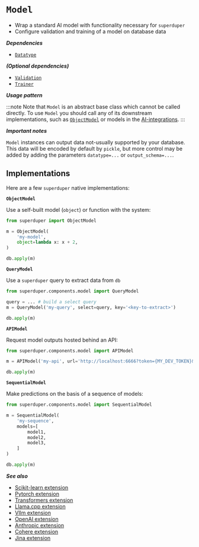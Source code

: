 # `Model`

- Wrap a standard AI model with functionality necessary for `superduper`
- Configure validation and training of a model on database data

***Dependencies***

- [`Datatype`](./datatype.md)

***(Optional dependencies)***

- [`Validation`](./validation.md)
- [`Trainer`](./trainer.md)

***Usage pattern***

:::note
Note that `Model` is an abstract base class which cannot be called directly.
To use `Model` you should call any of its downstream implementations, 
such as [`ObjectModel`](../api/components/model.md#model-1) or models in the [AI-integrations](/docs/category/ai-integrations).
:::

***Important notes***

`Model` instances can output data not-usually supported by your database.
This data will be encoded by default by `pickle`, but more control may be added
by adding the parameters `datatype=...` or `output_schema=...`.

## Implementations

Here are a few `superduper` native implementations:

**`ObjectModel`**

Use a self-built model (`object`) or function with the system:

```python
from superduper import ObjectModel

m = ObjectModel(
    'my-model',
    object=lambda x: x + 2,
)

db.apply(m)
```

**`QueryModel`**

Use a `superduper` query to extract data from `db`

```python
from superduper.components.model import QueryModel

query = ... # build a select query
m = QueryModel('my-query', select=query, key='<key-to-extract>')

db.apply(m)
```

**`APIModel`**

Request model outputs hosted behind an API:

```python
from superduper.components.model import APIModel

m = APIModel('my-api', url='http://localhost:6666?token={MY_DEV_TOKEN}&model={model}&text={text}')

db.apply(m)
```

**`SequentialModel`**

Make predictions on the basis of a sequence of models:

```python
from superduper.components.model import SequentialModel

m = SequentialModel(
    'my-sequence',
    models=[
        model1,
        model2,
        model3,
    ]
)

db.apply(m)
```

***See also***

- [Scikit-learn extension](../ai_integrations/sklearn)
- [Pytorch extension](../ai_integrations/pytorch)
- [Transformers extension](../ai_integrations/transformers)
- [Llama.cpp extension](../ai_integrations/llama_cpp)
- [Vllm extension](../ai_integrations/vllm)
- [OpenAI extension](../ai_integrations/openai)
- [Anthropic extension](../ai_integrations/anthropic)
- [Cohere extension](../ai_integrations/cohere)
- [Jina extension](../ai_integrations/jina)
